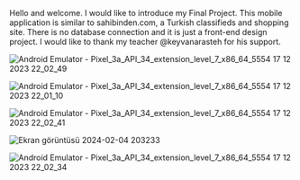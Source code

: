 Hello and welcome.
I would like to introduce my Final Project.
This mobile application is similar to sahibinden.com, a Turkish classifieds and shopping site.
There is no database connection and it is just a front-end design project.
I would like to thank my teacher @keyvanarasteh for his support.


![Android Emulator - Pixel_3a_API_34_extension_level_7_x86_64_5554 17 12 2023 22_02_49](https://github.com/doganakbaba/Mobile_Application_Sample_with_Flutter/assets/127808421/fc32112a-b8fc-49f4-a928-42cb0963fce3)

![Android Emulator - Pixel_3a_API_34_extension_level_7_x86_64_5554 17 12 2023 22_01_10](https://github.com/doganakbaba/Mobile_Application_Sample_with_Flutter/assets/127808421/cbe1cd86-932d-4178-8499-00d02aba7e7f)

![Android Emulator - Pixel_3a_API_34_extension_level_7_x86_64_5554 17 12 2023 22_02_41](https://github.com/doganakbaba/Mobile_Application_Sample_with_Flutter/assets/127808421/5ccfe708-81c7-47a1-b38f-c5d8e6a2fc48)

![Ekran görüntüsü 2024-02-04 203233](https://github.com/doganakbaba/Mobile_Application_Sample_with_Flutter/assets/127808421/e5d4786e-fdb1-40de-805a-e169fd43e3f9)

![Android Emulator - Pixel_3a_API_34_extension_level_7_x86_64_5554 17 12 2023 22_02_34](https://github.com/doganakbaba/Mobile_Application_Sample_with_Flutter/assets/127808421/39514f35-007a-4eaf-94e6-6660ee86211d)

